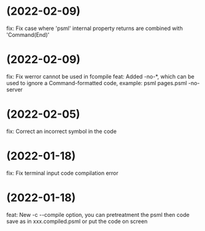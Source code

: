 #  (2022-02-09)

fix: Fix case where 'psml' internal property returns are combined with 'Command(End)'

#  (2022-02-09)

fix: Fix werror cannot be used in fcompile
feat: Added -no-*, which can be used to ignore a Command-formatted code, example: psml pages.psml -no-server

#  (2022-02-05)

fix: Correct an incorrect symbol in the code

#  (2022-01-18)

fix: Fix terminal input code compilation error

#  (2022-01-18)

feat: New -c --compile option, you can pretreatment the psml then code save as in xxx.compiled.psml or put the code on screen

